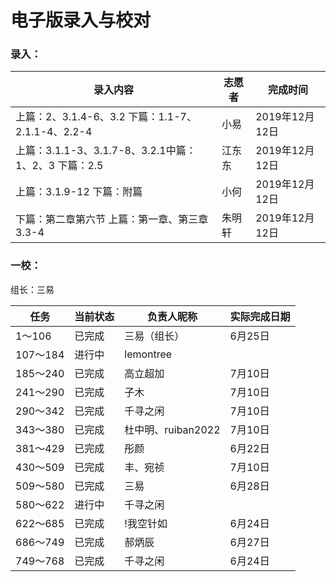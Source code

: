 # 电子版录入与校对

### 录入：

| 录入内容                                             | 志愿者 | 完成时间       |
| ---------------------------------------------------- | ------ | -------------- |
| 上篇：2、3.1.4-6、3.2 下篇：1.1-7、2.1.1-4、2.2-4    | 小易   | 2019年12月12日 |
| 上篇：3.1.1-3、3.1.7-8、3.2.1中篇：1、2、3 下篇：2.5 | 江东东 | 2019年12月12日 |
| 上篇：3.1.9-12 下篇：附篇                            | 小何   | 2019年12月12日 |
| 下篇：第二章第六节 上篇：第一章、第三章3.3-4         | 朱明轩 | 2019年12月12日 |

### 一校：

组长：三易

| 任务     | 当前状态 | 负责人昵称         | 实际完成日期 |
| -------- | -------- | ------------------ | ------------ |
| 1～106   | 已完成   | 三易（组长）       | 6月25日      |
| 107～184 | 进行中   | lemontree          |              |
| 185～240 | 已完成   | 高立超加           | 7月10日      |
| 241～290 | 已完成   | 子木               | 7月10日      |
| 290～342 | 已完成   | 千寻之闲           | 7月10日      |
| 343～380 | 已完成   | 杜中明、ruiban2022 | 7月10日      |
| 381～429 | 已完成   | 彤颜               | 6月22日      |
| 430～509 | 已完成   | 丰、宛祯           | 7月10日      |
| 509～580 | 已完成   | 三易               | 6月28日      |
| 580～622 | 进行中   | 千寻之闲           |              |
| 622～685 | 已完成   | !我空针如          | 6月24日      |
| 686～749 | 已完成   | 郝炳辰             | 6月27日      |
| 749～768 | 已完成   | 千寻之闲           | 6月24日      |
